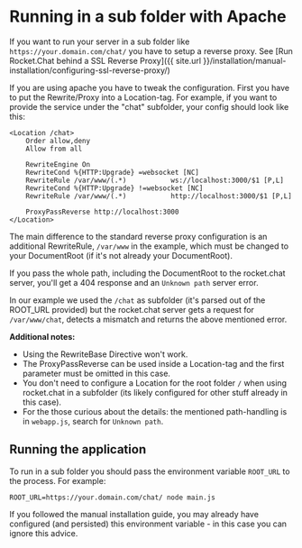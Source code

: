 # Running in a sub folder with Apache

If you want to run your server in a sub folder like `https://your.domain.com/chat/` you have to setup a reverse proxy.
See [Run Rocket.Chat behind a SSL Reverse Proxy]({{ site.url }}/installation/manual-installation/configuring-ssl-reverse-proxy/)

If you are using apache you have to tweak the configuration. First you have to put the Rewrite/Proxy into a Location-tag.
For example, if you want to provide the service under the "chat" subfolder, your config should look like this:

```
<Location /chat>
    Order allow,deny
    Allow from all

    RewriteEngine On
    RewriteCond %{HTTP:Upgrade} =websocket [NC]
    RewriteRule /var/www/(.*)           ws://localhost:3000/$1 [P,L]
    RewriteCond %{HTTP:Upgrade} !=websocket [NC]
    RewriteRule /var/www/(.*)           http://localhost:3000/$1 [P,L]

    ProxyPassReverse http://localhost:3000
</Location>
```

The main difference to the standard reverse proxy configuration is an additional RewriteRule, `/var/www` in the example, which must be changed to your DocumentRoot (if it's not already your DocumentRoot).

If you pass the whole path, including the DocumentRoot to the rocket.chat server, you'll get a 404 response and an `Unknown path` server error.

In our example we used the `/chat` as subfolder (it's parsed out of the ROOT_URL provided) but the rocket.chat server gets a request for `/var/www/chat`, detects a mismatch and returns the above mentioned error.

**Additional notes:**

- Using the RewriteBase Directive won't work.
- The ProxyPassReverse can be used inside a Location-tag and the first parameter must be omitted in this case.
- You don't need to configure a Location for the root folder `/` when using rocket.chat in a subfolder (its likely configured for other stuff already in this case).
- For the those curious about the details: the mentioned path-handling is in `webapp.js`, search for `Unknown path`.

## Running the application

To run in a sub folder you should pass the environment variable `ROOT_URL` to the process.
For example:

```shell
ROOT_URL=https://your.domain.com/chat/ node main.js
```

If you followed the manual installation guide, you may already have configured (and persisted) this environment variable - in this case you can ignore this advice.
